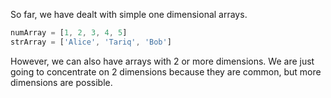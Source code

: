 So far, we have dealt with simple one dimensional arrays.

```javascript
numArray = [1, 2, 3, 4, 5]
strArray = ['Alice', 'Tariq', 'Bob']
```

However, we can also have arrays with 2 or more dimensions. We are just going to concentrate on 2 dimensions because they are common, but more dimensions are possible.

